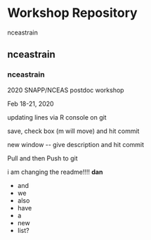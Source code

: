 # Workshop Repository
nceastrain
## nceastrain
### nceastrain

2020 SNAPP/NCEAS postdoc workshop

Feb 18-21, 2020

updating lines via R console on git

save, check box (m will move) and hit commit

new window -- give description and hit commit

Pull and then Push to git

i am changing the readme!!!! **dan**

* and
* we
* also
* have
* a 
* new
* list?
